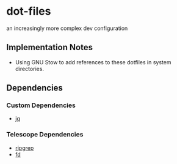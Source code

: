 # dot-files
an increasingly more complex dev configuration

## Implementation Notes
- Using GNU Stow to add references to these dotfiles in system directories.

## Dependencies

### Custom Dependencies
- [jq](https://stedolan.github.io/jq/)

### Telescope Dependencies
- [ripgrep](https://github.com/BurntSushi/ripgrep)
- [fd](https://github.com/sharkdp/fd)
